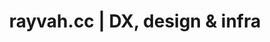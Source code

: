 ---
title: rayvah.cc | DX, design & infra
layout: home
hero:
    name: Victor Raeva!
    text: "I'm a Systems-minded product & infra engineer"
    image: "/meme-modified.png"
    actions:
    - theme: brand
      text: Linkedin Profile
      link: https://www.linkedin.com/in/evictor3/
    - theme: alt
      text: GitHub Repos
      link: https://github.com/30Piraten
---